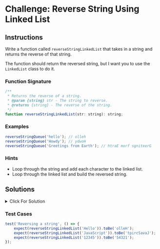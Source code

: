 # Challenge: Reverse String Using Linked List

## Instructions

Write a function called `reverseStringLinkedList` that takes in a string and returns the reverse of that string.

The function should return the reversed string, but I want you to use the `LinkedList` class to do it.

### Function Signature

```js
/**
 * Returns the reverse of a string.
 * @param {string} str - The string to reverse.
 * @returns {string} - The reverse of the string.
 */
function reverseStringLinkedList(str: string): string;
```

### Examples

```js
reverseStringQueue('hello'); // olleh
reverseStringQueue('Howdy'); // ydwoH
reverseStringQueue('Greetings from Earth'); // htraE morf sgniteerG
```

### Hints

-   Loop through the string and add each character to the linked list.
-   Loop through the linked list and build the reversed string.

## Solutions

<details>
  <summary>Click For Solution</summary>

```js
function reverseStringLinkedList(str) {
    const list = new LinkedList();

    for (let i = str.length - 1; i >= 0; i--) {
        list.add(str[i]);
    }

    let reversedString = '';
    let current = list.head;

    while (current !== null) {
        reversedString += current.data;
        current = current.next;
    }

    return reversedString;
}
```

### Explanation

-   Initialize a new `LinkedList` instance.
-   Iterate through the string and add each character to the linked list.
-   Initialize a variable called `reversedString` and set it to an empty string and a variable called `current` and set it to the head of the linked list.
-   Iterate through the linked list and build the reversed string by adding each node's data to the `reversedString` variable and then setting `current` to the next node.
-   Return the `reversedString` variable.

</details>

### Test Cases

```js
test('Reversing a string', () => {
    expect(reverseStringLinkedList('Hello')).toBe('olleH');
    expect(reverseStringLinkedList('JavaScript')).toBe('tpircSavaJ');
    expect(reverseStringLinkedList('12345')).toBe('54321');
});
```
